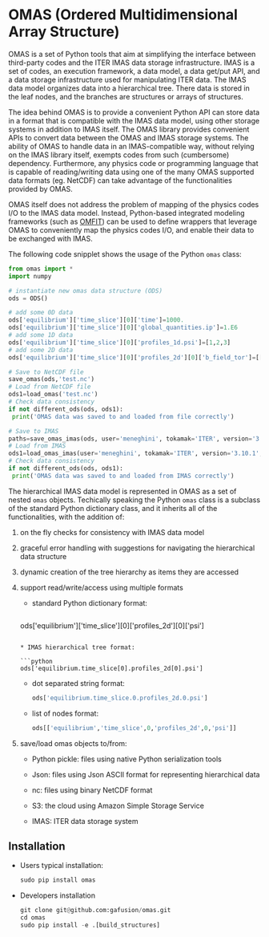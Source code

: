 # **OMAS** (**O**rdered **M**ultidimensional **A**rray **S**tructure)

OMAS is a set of Python tools that aim at simplifying the interface between third-party codes and the ITER IMAS data storage infrastructure. IMAS is a set of codes, an execution framework, a data model, a data get/put API, and a data storage infrastructure used for manipulating ITER data. The IMAS data model organizes data into a hierarchical tree. There data is stored in the leaf nodes, and the branches are structures or arrays of structures.

The idea behind OMAS is to provide a convenient Python API can store data in a format that is compatible with the IMAS data model, using other storage systems in addition to IMAS itself. The OMAS library provides convenient APIs to convert data between the OMAS and IMAS storage systems.  The ability of OMAS to handle data in an IMAS-compatible way, without relying on the IMAS library itself, exempts codes from such (cumbersome) dependency. Furthermore, any physics code or programming language that is capable of reading/writing data using one of the many OMAS supported data formats (eg. NetCDF) can take advantage of the functionalities provided by OMAS.

OMAS itself does not address the problem of mapping of the physics codes I/O to the IMAS data model. Instead, Python-based integrated modeling frameworks (such as [OMFIT](http://gafusion.github.io/OMFIT-source)) can be used to define wrappers that leverage OMAS to conveniently map the physics codes I/O, and enable their data to be exchanged with IMAS.

The following code snipplet shows the usage of the Python `omas` class:

  ```python
from omas import *
import numpy

# instantiate new omas data structure (ODS)
ods = ODS()

# add some 0D data
ods['equilibrium']['time_slice'][0]['time']=1000.
ods['equilibrium']['time_slice'][0]['global_quantities.ip']=1.E6
# add some 1D data
ods['equilibrium']['time_slice'][0]['profiles_1d.psi']=[1,2,3]
# add some 2D data
ods['equilibrium']['time_slice'][0]['profiles_2d'][0]['b_field_tor']=[[1,2,3],[4,5,6]]

# Save to NetCDF file
save_omas(ods,'test.nc')
# Load from NetCDF file
ods1=load_omas('test.nc')
# Check data consistency
if not different_ods(ods, ods1):
   print('OMAS data was saved to and loaded from file correctly')

# Save to IMAS
paths=save_omas_imas(ods, user='meneghini', tokamak='ITER', version='3.10.1', shot=133221, run=0, new=True)
# Load from IMAS
ods1=load_omas_imas(user='meneghini', tokamak='ITER', version='3.10.1', shot=133221, run=0, paths=paths)
# Check data consistency
if not different_ods(ods, ods1):
   print('OMAS data was saved to and loaded from IMAS correctly')
  ```

The hierarchical IMAS data model is represented in OMAS as a set of nested `omas` objects. Techically speaking the Python `omas` class is a subclass of the standard Python dictionary class, and it inherits all of the functionalities, with the addition of:

1. on the fly checks for consistency with IMAS data model

2. graceful error handling with suggestions for navigating the hierarchical data structure

3. dynamic creation of the tree hierarchy as items they are accessed

4. support read/write/access using multiple formats

	* standard Python dictionary format:
	
	  ```python
     ods['equilibrium']['time_slice'][0]['profiles_2d'][0]['psi']
	  ```
   
	* IMAS hierarchical tree format:
   	
	  ```python
	  ods['equilibrium.time_slice[0].profiles_2d[0].psi']
	  ```
	
	* dot separated string format: 
	
	  ```python
	  ods['equilibrium.time_slice.0.profiles_2d.0.psi']
	  ```
	
	* list of nodes format:
	
	  ```python
	  ods[['equilibrium','time_slice',0,'profiles_2d',0,'psi']]
	  ```

5. save/load omas objects to/from:
 
   * Python pickle: files using native Python serialization tools

   * Json: files using Json ASCII format for representing hierarchical data

   * nc: files using binary NetCDF format 

   * S3: the cloud using Amazon Simple Storage Service  

   * IMAS: ITER data storage system

## Installation

* Users typical installation:
  ```python
  sudo pip install omas
  ```
* Developers installation
  ```python
  git clone git@github.com:gafusion/omas.git
  cd omas                                   
  sudo pip install -e .[build_structures]   
  ```
